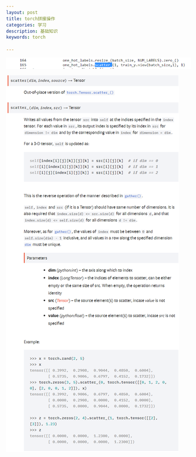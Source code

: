 ```yaml
---
layout: post
title: torch拼接操作
categories: 学习
description: 基础知识
keywords: torch

---
```


<head>
    <script src="https://cdn.mathjax.org/mathjax/latest/MathJax.js?config=TeX-AMS-MML_HTMLorMML" type="text/javascript"></script>
    <script type="text/x-mathjax-config">
        MathJax.Hub.Config({
            tex2jax: {
            skipTags: ['script', 'noscript', 'style', 'textarea', 'pre'],
            inlineMath: [['$','$']]
            }
        });
    </script>
</head>




![image-20200416084713102](../images/blog/image-20200416084713102.png)

![image-20200416085040414](../images/blog/image-20200416085040414.png)


